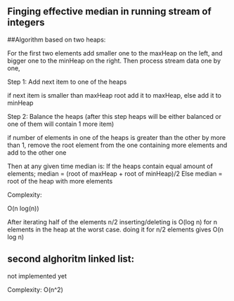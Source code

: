 ## Finging effective median in running stream of integers

##Algorithm based on two heaps:

For the first two elements add smaller one to the maxHeap on the left, and bigger one to the minHeap on the right. Then process stream data one by one,

Step 1: Add next item to one of the heaps

   if next item is smaller than maxHeap root add it to maxHeap,
   else add it to minHeap

Step 2: Balance the heaps (after this step heaps will be either balanced or
   one of them will contain 1 more item)

   if number of elements in one of the heaps is greater than the other by
   more than 1, remove the root element from the one containing more elements and
   add to the other one

Then at any given time median is:
   If the heaps contain equal amount of elements;
     median = (root of maxHeap + root of minHeap)/2
   Else
     median = root of the heap with more elements
     
Complexity:

O(n log(n))

After iterating half of the elements n/2
inserting/deleting is O(log n) for n elements in the heap at the worst case. doing it for n/2 elements gives O(n log n)

## second alghoritm linked list:
not implemented yet

Complexity:
O(n^2)
